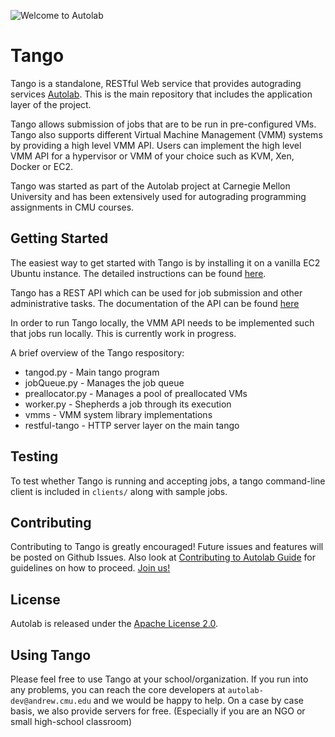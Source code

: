![Welcome to Autolab](https://github.com/autolab/Autolab/blob/master/public/images/autolab_logo.png)

Tango
======

Tango is a standalone, RESTful Web service that provides autograding services [Autolab](https://github.com/autolab/Autolab). This is the main repository that includes the application layer of the project.

Tango allows submission of jobs that are to be run in pre-configured VMs. Tango also supports different Virtual Machine Management (VMM) systems by providing a high level VMM API. Users can implement the high level VMM API for a hypervisor or VMM of your choice such as KVM, Xen, Docker or EC2.

Tango was started as part of the Autolab project at Carnegie Mellon University and has been extensively used for autograding programming assignments in CMU courses. 

## Getting Started

The easiest way to get started with Tango is by installing it on a vanilla EC2 Ubuntu instance. The detailed instructions can be found [here](https://github.com/autolab/Tango/wiki/Setting-up-Tango-and-VMs-on-Amazon-EC2).

Tango has a REST API which can be used for job submission and other administrative tasks. The documentation of the API can be found [here](https://github.com/autolab/Tango/wiki/Tango-REST-API)

In order to run Tango locally, the VMM API needs to be implemented such that jobs run locally. This is currently work in progress.

A brief overview of the Tango respository:

* tangod.py - Main tango program
* jobQueue.py - Manages the job queue
* preallocator.py - Manages a pool of preallocated VMs
* worker.py - Shepherds a job through its execution
* vmms - VMM system library implementations
* restful-tango - HTTP server layer on the main tango

## Testing

To test whether Tango is running and accepting jobs, a tango command-line client is included in `clients/` along with sample jobs.

## Contributing

Contributing to Tango is greatly encouraged! Future issues and features will be posted on Github Issues. Also look at [Contributing to Autolab Guide](https://github.com/autolab/Autolab) for guidelines on how to proceed. [Join us!](http://contributors.autolabproject.org)

## License

Autolab is released under the [Apache License 2.0](http://opensource.org/licenses/Apache-2.0). 

## Using Tango

Please feel free to use Tango at your school/organization. If you run into any problems, you can reach the core developers at `autolab-dev@andrew.cmu.edu` and we would be happy to help. On a case by case basis, we also provide servers for free. (Especially if you are an NGO or small high-school classroom)

